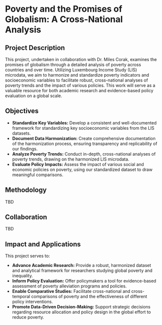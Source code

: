 # Poverty and the Promises of Globalism: A Cross-National Analysis

## Project Description

This project, undertaken in collaboration with Dr. Miles Corak, examines the promises of globalism through a detailed analysis of poverty across countries and over time. Utilizing Luxembourg Income Study (LIS) microdata, we aim to harmonize and standardize poverty indicators and socioeconomic variables to facilitate robust, cross-national analyses of poverty trends and the impact of various policies. This work will serve as a valuable resource for both academic research and evidence-based policy evaluation on a global scale.

## Objectives

* **Standardize Key Variables:** Develop a consistent and well-documented framework for standardizing key socioeconomic variables from the LIS datasets.
* **Document Data Harmonization:** Create comprehensive documentation of the harmonization process, ensuring transparency and replicability of our findings.
* **Analyze Poverty Trends:** Conduct in-depth, cross-national analyses of poverty trends, drawing on the harmonized LIS microdata.
* **Evaluate Policy Impacts:** Assess the impact of various social and economic policies on poverty, using our standardized dataset to draw meaningful comparisons.

## Methodology

TBD

## Collaboration

TBD

## Impact and Applications

This project serves to:

* **Advance Academic Research:** Provide a robust, harmonized dataset and analytical framework for researchers studying global poverty and inequality.
* **Inform Policy Evaluation:** Offer policymakers a tool for evidence-based assessment of poverty alleviation programs and policies.
* **Enable Comparative Studies:** Facilitate cross-national and cross-temporal comparisons of poverty and the effectiveness of different policy interventions.
* **Promote Data-Driven Decision-Making:** Support strategic decisions regarding resource allocation and policy design in the global effort to reduce poverty.
